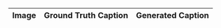 | Image | Ground Truth Caption | Generated Caption |
|-------|----------------------|-------------------|
